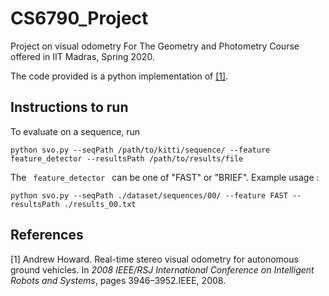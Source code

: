 # CS6790_Project
Project on visual odometry For The Geometry and Photometry Course offered in IIT Madras, Spring 2020.

The code provided is a python implementation of [[1]](#1).

## Instructions to run
To evaluate on a sequence, run 
<pre><code>python svo.py --seqPath /path/to/kitti/sequence/ --feature feature_detector --resultsPath /path/to/results/file
</code></pre>
The <code> feature_detector </code> can be one of "FAST" or "BRIEF". Example  usage : 
<pre><code>python svo.py --seqPath ./dataset/sequences/00/ --feature FAST --resultsPath ./results_00.txt
</code></pre>


## References 
<a id="1">[1]</a> 
Andrew Howard. 
Real-time stereo visual odometry for autonomous ground vehicles.
In *2008 IEEE/RSJ International Conference on Intelligent Robots and Systems*, pages 3946–3952.IEEE, 2008.
